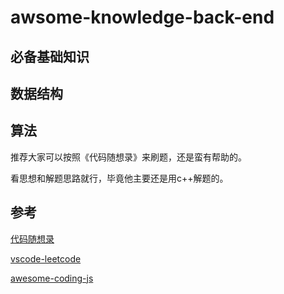 # awsome-knowledge-back-end
## 必备基础知识
## 数据结构
## 算法

推荐大家可以按照《代码随想录》来刷题，还是蛮有帮助的。

看思想和解题思路就行，毕竟他主要还是用c++解题的。
## 参考
[代码随想录](https://programmercarl.com/)

[vscode-leetcode](https://github.com/jdneo/vscode-leetcode/blob/master/docs/README_zh-CN.md)

[awesome-coding-js](http://www.conardli.top/docs/dataStructure/%E4%BA%8C%E5%8F%89%E6%A0%91/%E9%87%8D%E5%BB%BA%E4%BA%8C%E5%8F%89%E6%A0%91.html#%E4%BB%A3%E7%A0%81)